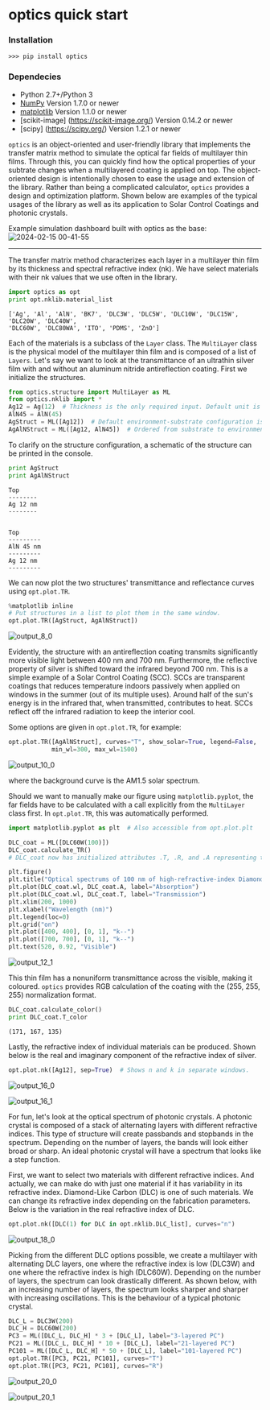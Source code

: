 
# optics quick start

### Installation
```
>>> pip install optics
```

### Dependecies
- Python 2.7+/Python 3
- [NumPy](http://www.numpy.org/) Version 1.7.0 or newer
- [matplotlib](http://matplotlib.org/) Version 1.1.0 or newer
- [scikit-image] (https://scikit-image.org/) Version 0.14.2 or newer
- [scipy] (https://scipy.org/) Version 1.2.1 or newer

`optics` is an object-oriented and user-friendly library that implements the transfer matrix method to simulate the optical far fields of multilayer thin films. Through this, you can quickly find how the optical properties of your subtrate changes when a multilayered coating is applied on top. The object-oriented design is intentionally chosen to ease the usage and extension of the library. Rather than being a complicated calculator, `optics` provides a design and optimization platform. Shown below are examples of the typical usages of the library as well as its application to Solar Control Coatings and photonic crystals.

Example simulation dashboard built with optics as the base:
![2024-02-15 00-41-55](https://github.com/remy1618/optics/assets/10491703/3bfae2de-9352-41c8-b2ae-96dc7a30a24b)

-----------------------------------------------------------------

The transfer matrix method characterizes each layer in a multilayer thin film by its thickness and spectral refractive index (nk). We have select materials with their nk values that we use often in the library.


```python
import optics as opt
print opt.nklib.material_list
```

    ['Ag', 'Al', 'AlN', 'BK7', 'DLC3W', 'DLC5W', 'DLC10W', 'DLC15W', 'DLC20W', 'DLC40W',
    'DLC60W', 'DLC80WA', 'ITO', 'PDMS', 'ZnO']
    

Each of the materials is a subclass of the `Layer` class. The `MultiLayer` class is the physical model of the multilayer thin film and is composed of a list of `Layers`. Let's say we want to look at the transmittance of an ultrathin silver film with and without an aluminum nitride antireflection coating. First we initialize the structures.


```python
from optics.structure import MultiLayer as ML
from optics.nklib import *
Ag12 = Ag(12)  # Thickness is the only required input. Default unit is nanometer.
AlN45 = AlN(45)
AgStruct = ML([Ag12])  # Default environment-substrate configuration is air-glass.
AgAlNStruct = ML([Ag12, AlN45])  # Ordered from substrate to environment.
```

To clarify on the structure configuration, a schematic of the structure can be printed in the console.


```python
print AgStruct
print AgAlNStruct
```

    
    Top
    --------
    Ag 12 nm
    --------
    
    
    Top
    ---------
    AlN 45 nm
    ---------
    Ag 12 nm
    ---------
    
    

We can now plot the two structures' transmittance and reflectance curves using `opt.plot.TR`.


```python
%matplotlib inline
# Put structures in a list to plot them in the same window.
opt.plot.TR([AgStruct, AgAlNStruct])
```

![output_8_0](https://cloud.githubusercontent.com/assets/10491703/26182577/1230f264-3b47-11e7-8995-b19fa15eddd8.png)


Evidently, the structure with an antireflection coating transmits significantly more visible light between 400 nm and 700 nm. Furthermore, the reflective property of silver is shifted toward the infrared beyond 700 nm. This is a simple example of a Solar Control Coating (SCC). SCCs are transparent coatings that reduces temperature indoors passively when applied on windows in the summer (out of its multiple uses). Around half of the sun's energy is in the infrared that, when transmitted, contributes to heat. SCCs reflect off the infrared radiation to keep the interior cool.

Some options are given in `opt.plot.TR`, for example:


```python
opt.plot.TR([AgAlNStruct], curves="T", show_solar=True, legend=False,
            min_wl=300, max_wl=1500)
```


![output_10_0](https://cloud.githubusercontent.com/assets/10491703/26182654/965e60ee-3b47-11e7-95de-beccceef1b6f.png)


where the background curve is the AM1.5 solar spectrum.

Should we want to manually make our figure using `matplotlib.pyplot`, the far fields have to be calculated with a call explicitly from the `MultiLayer` class first. In `opt.plot.TR`, this was automatically performed.


```python
import matplotlib.pyplot as plt  # Also accessible from opt.plot.plt

DLC_coat = ML([DLC60W(100)])
DLC_coat.calculate_TR()
# DLC_coat now has initialized attributes .T, .R, and .A representing the far fields.

plt.figure()
plt.title("Optical spectrums of 100 nm of high-refractive-index Diamond-Like Carbon")
plt.plot(DLC_coat.wl, DLC_coat.A, label="Absorption")
plt.plot(DLC_coat.wl, DLC_coat.T, label="Transmission")
plt.xlim(200, 1000)
plt.xlabel("Wavelength (nm)")
plt.legend(loc=0)
plt.grid("on")
plt.plot([400, 400], [0, 1], "k--")
plt.plot([700, 700], [0, 1], "k--")
plt.text(520, 0.92, "Visible")
```


![output_12_1](https://cloud.githubusercontent.com/assets/10491703/26182662/a132949a-3b47-11e7-9f65-b6eb24884bb2.png)


This thin film has a nonuniform transmittance across the visible, making it coloured. `optics` provides RGB calculation of the coating with the (255, 255, 255) normalization format.


```python
DLC_coat.calculate_color()
print DLC_coat.T_color
```

    (171, 167, 135)
    

Lastly, the refractive index of individual materials can be produced. Shown below is the real and imaginary component of the refractive index of silver.


```python
opt.plot.nk([Ag12], sep=True)  # Shows n and k in separate windows.
```


![output_16_0](https://cloud.githubusercontent.com/assets/10491703/26182664/a8b04442-3b47-11e7-9422-cf2b02d85598.png)



![output_16_1](https://cloud.githubusercontent.com/assets/10491703/26182668/b284765a-3b47-11e7-8d5b-81fe9d85776c.png)


For fun, let's look at the optical spectrum of photonic crystals. A photonic crystal is composed of a stack of alternating layers with different refractive indices. This type of structure will create passbands and stopbands in the spectrum. Depending on the number of layers, the bands will look either broad or sharp. An ideal photonic crystal will have a spectrum that looks like a step function.

First, we want to select two materials with different refractive indices. And actually, we can make do with just one material if it has variability in its refractive index. Diamond-Like Carbon (DLC) is one of such materials. We can change its refractive index depending on the fabrication parameters. Below is the variation in the real refractive index of DLC.


```python
opt.plot.nk([DLC(1) for DLC in opt.nklib.DLC_list], curves="n")
```


![output_18_0](https://cloud.githubusercontent.com/assets/10491703/26182678/b9f4e03c-3b47-11e7-9f60-e06e1f6dc5ba.png)


Picking from the different DLC options possible, we create a multilayer with alternating DLC layers, one where the refractive index is low (DLC3W) and one where the refractive index is high (DLC60W). Depending on the number of layers, the spectrum can look drastically different. As shown below, with an increasing number of layers, the spectrum looks sharper and sharper with increasing oscillations. This is the behaviour of a typical photonic crystal.


```python
DLC_L = DLC3W(200)
DLC_H = DLC60W(200)
PC3 = ML([DLC_L, DLC_H] * 3 + [DLC_L], label="3-layered PC")
PC21 = ML([DLC_L, DLC_H] * 10 + [DLC_L], label="21-layered PC")
PC101 = ML([DLC_L, DLC_H] * 50 + [DLC_L], label="101-layered PC")
opt.plot.TR([PC3, PC21, PC101], curves="T")
opt.plot.TR([PC3, PC21, PC101], curves="R")
```


![output_20_0](https://cloud.githubusercontent.com/assets/10491703/26182687/c441ec24-3b47-11e7-9477-0917bad8aef8.png)



![output_20_1](https://cloud.githubusercontent.com/assets/10491703/26182694/cb157c28-3b47-11e7-8fef-a54e67d324aa.png)

